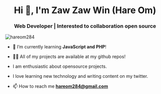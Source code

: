 <h1 align="center">Hi 👋, I'm Zaw Zaw Win (Hare Om)</h1>
<h3 align="center">Web Developer | Interested to collaboration open source</h3>

<p align="left"> <img src="https://komarev.com/ghpvc/?username=hareom284&label=Profile%20views&color=0e75b6&style=flat" alt="hareom284" /> </p>

- 🌱 I’m currently learning **JavaScript and PHP**!

- 👨‍💻 All of my projects are available at my github repos!

- I am enthusiastic about opensource projects.

- I love learning new technology and writing content on my twitter.

- 📫 How to reach me **hareom284@gmail.com**

